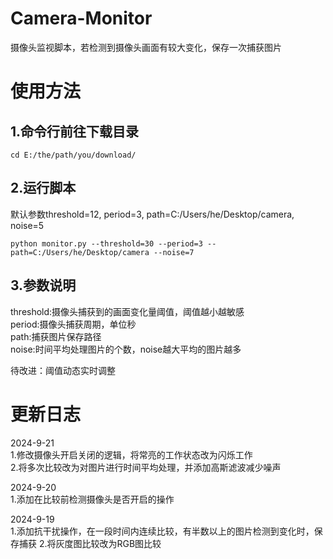 # Camera-Monitor
摄像头监视脚本，若检测到摄像头画面有较大变化，保存一次捕获图片
# 使用方法
## 1.命令行前往下载目录  
```
cd E:/the/path/you/download/
```
## 2.运行脚本  
默认参数threshold=12, period=3, path=C:/Users/he/Desktop/camera, noise=5
```
python monitor.py --threshold=30 --period=3 --path=C:/Users/he/Desktop/camera --noise=7
```
## 3.参数说明  
threshold:摄像头捕获到的画面变化量阈值，阈值越小越敏感  
period:摄像头捕获周期，单位秒  
path:捕获图片保存路径  
noise:时间平均处理图片的个数，noise越大平均的图片越多

待改进：阈值动态实时调整

# 更新日志
2024-9-21  
1.修改摄像头开启关闭的逻辑，将常亮的工作状态改为闪烁工作  
2.将多次比较改为对图片进行时间平均处理，并添加高斯滤波减少噪声

2024-9-20  
1.添加在比较前检测摄像头是否开启的操作

2024-9-19  
1.添加抗干扰操作，在一段时间内连续比较，有半数以上的图片检测到变化时，保存捕获
2.将灰度图比较改为RGB图比较

